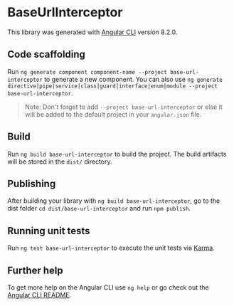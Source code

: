 # BaseUrlInterceptor

This library was generated with [Angular CLI](https://github.com/angular/angular-cli) version 8.2.0.

## Code scaffolding

Run `ng generate component component-name --project base-url-interceptor` to generate a new component. You can also use `ng generate directive|pipe|service|class|guard|interface|enum|module --project base-url-interceptor`.
> Note: Don't forget to add `--project base-url-interceptor` or else it will be added to the default project in your `angular.json` file. 

## Build

Run `ng build base-url-interceptor` to build the project. The build artifacts will be stored in the `dist/` directory.

## Publishing

After building your library with `ng build base-url-interceptor`, go to the dist folder `cd dist/base-url-interceptor` and run `npm publish`.

## Running unit tests

Run `ng test base-url-interceptor` to execute the unit tests via [Karma](https://karma-runner.github.io).

## Further help

To get more help on the Angular CLI use `ng help` or go check out the [Angular CLI README](https://github.com/angular/angular-cli/blob/master/README.md).
